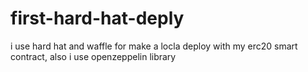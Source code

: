 # first-hard-hat-deply

i use hard hat and waffle for make a locla deploy with my erc20 smart contract, also i use openzeppelin library 
